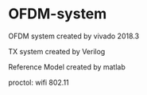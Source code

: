 # OFDM-system
OFDM system created by vivado 2018.3

TX system created by Verilog 

Reference Model created by matlab

proctol: wifi 802.11
